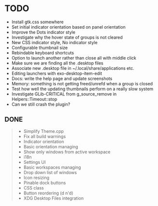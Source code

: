 # TODO

+ Install gtk.css somewhere
+ Set initial indicator orientation based on panel orientation
+ Improve the Dots indicator style
+ Investigate why the hover state of groups is not cleared
+ New CSS indicator style, No indicator style
+ Configurable thumbnail size
+ Rebindable keyboard shortcuts
+ Option to launch another rather than close all with middle click
+ Make sure we are finding all the .desktop files
+ Associate new .desktop file in ~/.local/share/applications etc.
+ Editing launchers with exo-desktop-item-edit
+ Docs: write the help page and update screenshots
+ Memory: something is not getting freed/unrefd when a group is closed
+ Test how well the updating thumbnails perform on a really slow system
+ Investigate GLib-CRITICAL from g_source_remove in Helpers::Timeout::stop
+ Can we still crash the plugin?

## DONE

> + Simplify Theme.cpp
> + Fix all build warnings
> + Indicator orientation
> + Basic orientation managing
> + Show only windows from active workspace
> + i18n
> + Settings UI
> + Basic workspaces managing
> + Drop down list of windows
> + Icon resizing
> + Pinable dock buttons
> + CSS class
> + Button reordering (d n'd)
> + XDG Desktop Files integration
